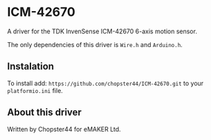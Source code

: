 # ICM-42670
A driver for the TDK InvenSense ICM-42670 6-axis motion sensor. 

The only dependencies of this driver is `Wire.h` and `Arduino.h`.
## Instalation

To install add:
`https://github.com/chopster44/ICM-42670.git` to your `platformio.ini` file.

## About this driver

Written by Chopster44 for eMAKER Ltd.